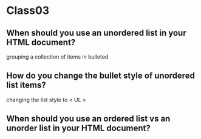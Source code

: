# Class03 
## When should you use an unordered list in your HTML document?
grouping a collection of items in bulleted

## How do you change the bullet style of unordered list items?
changing the list style to < UL >

## When should you use an ordered list vs an unorder list in your HTML document?

